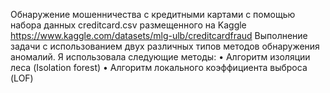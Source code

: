 Обнаружение мошенничества с кредитными картами с помощью набора данных creditcard.csv размещенного на Kaggle https://www.kaggle.com/datasets/mlg-ulb/creditcardfraud Выполнение задачи с использованием двух различных типов методов обнаружения аномалий.
Я использовала следующие методы: 
• Алгоритм изоляции леса (Isolation forest)
• Алгоритм локального коэффициента выброса (LOF)
